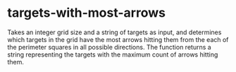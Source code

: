 # targets-with-most-arrows
Takes an integer grid size and a string of targets as input, and determines which targets in the grid have the most arrows hitting them from the each of the perimeter squares in all possible directions. The function returns a string representing the targets with the maximum count of arrows hitting them.

